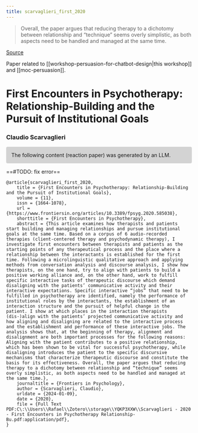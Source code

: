 ```yaml
---
title: scarvaglieri_first_2020
---
```


> Overall, the paper argues that reducing therapy to a dichotomy between relationship and “technique” seems overly simplistic, as both aspects need to be handled and managed at the same time.

[Source](https://www.frontiersin.org/articles/10.3389/fpsyg.2020.585038/full)

Paper related to [[workshop-persuasion-for-chatbot-design|this workshop]] and [[moc-persuasion]].

# First Encounters in Psychotherapy: Relationship-Building and the Pursuit of Institutional Goals

### Claudio Scarvaglieri

<p style="padding: 1em 1em; background: #D3D3D3; border-radius: 4px;">
The following content (reaction paper) was generated by an LLM.
</p>

==#TODO: fix error==


```
@article{scarvaglieri_first_2020,
	title = {First Encounters in Psychotherapy: Relationship-Building and the Pursuit of Institutional Goals},
	volume = {11},
	issn = {1664-1078},
	url = {https://www.frontiersin.org/articles/10.3389/fpsyg.2020.585038},
	shorttitle = {First Encounters in Psychotherapy},
	abstract = {This article examines how therapists and patients start building and managing relationships and pursue institutional goals at the same time. Based on a corpus of 6 audio-recorded therapies (client-centered therapy and psychodynamic therapy), I investigate first encounters between therapists and patients as the starting points of any therapeutical process and the place where a relationship between the interactants is established for the first time. Following a microlinguistic qualitative approach and applying methods from conversation analysis and discourse analysis, I show how therapists, on the one hand, try to align with patients to build a positive working alliance and, on the other hand, work to fulfill specific interactive tasks of therapeutic discourse which demand disaligning with the patients’ communicative activity and their interactive expectations. Specific interactive “jobs” that need to be fulfilled in psychotherapy are identified, namely the performance of institutional roles by the interactants, the establishment of an interaction structure and the pursuit of helpful change in the patient. I show at which places in the interaction therapists (dis-)align with the patients’ projected communicative activity and how aligning and disaligning are related to the interactive process and the establishment and performance of these interactive jobs. The analysis shows that, at the beginning of therapy, alignment and disalignment are both important processes for the following reasons: Aligning with the patient contributes to a positive relationship, which has been shown to be vital for successful psychotherapy, while disaligning introduces the patient to the specific discursive mechanisms that characterize therapeutic discourse and constitute the basis for its effectiveness. Overall, the paper argues that reducing therapy to a dichotomy between relationship and “technique” seems overly simplistic, as both aspects need to be handled and managed at the same time.},
	journaltitle = {Frontiers in Psychology},
	author = {Scarvaglieri, Claudio},
	urldate = {2024-01-09},
	date = {2020},
	file = {Full Text PDF:C\:\\Users\\Rafael\\Zotero\\storage\\YQKP3XXW\\Scarvaglieri - 2020 - First Encounters in Psychotherapy Relationship-Bu.pdf:application/pdf},
}
```
